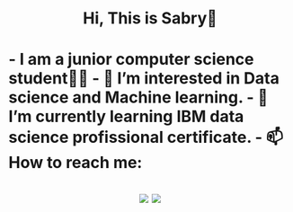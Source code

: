 <h1 align="center">Hi, This is Sabry👋<h1>
- I am a junior computer science student👨‍💻
- 👀 I’m interested in Data science and Machine learning.
- 🌱 I’m currently learning IBM data science profissional certificate.
- 📫 How to reach me:
  <p align="center">
    <a href="https://twitter.com/itsSabrry"><img src="https://img.shields.io/badge/twitter-%231FA1F1?style=flat&logo=twitter&logoColor=white"/></a>
    <a href="https://www.linkedin.com/in/mohamed-sabry-5a857822a/"><img src="https://img.shields.io/badge/linkedin-%230177B5?style=flat&logo=linkedin&logoColor=white"/></a>
  </p>

<!---
moSabryii/moSabryii is a ✨ special ✨ repository because its `README.md` (this file) appears on your GitHub profile.
You can click the Preview link to take a look at your changes.
--->
